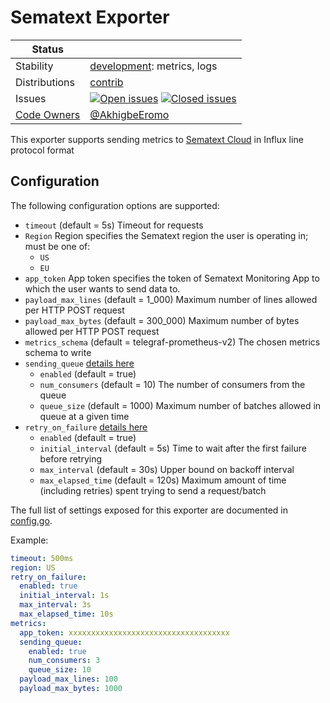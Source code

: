 # Sematext Exporter
<!-- status autogenerated section -->
| Status        |           |
| ------------- |-----------|
| Stability     | [development]: metrics, logs   |
| Distributions | [contrib] |
| Issues        | [![Open issues](https://img.shields.io/github/issues-search/open-telemetry/opentelemetry-collector-contrib?query=is%3Aissue%20is%3Aopen%20label%3Aexporter%2Fsematext%20&label=open&color=orange&logo=opentelemetry)](https://github.com/open-telemetry/opentelemetry-collector-contrib/issues?q=is%3Aopen+is%3Aissue+label%3Aexporter%2Fsematext) [![Closed issues](https://img.shields.io/github/issues-search/open-telemetry/opentelemetry-collector-contrib?query=is%3Aissue%20is%3Aclosed%20label%3Aexporter%2Fsematext%20&label=closed&color=blue&logo=opentelemetry)](https://github.com/open-telemetry/opentelemetry-collector-contrib/issues?q=is%3Aclosed+is%3Aissue+label%3Aexporter%2Fsematext) |
| [Code Owners](https://github.com/open-telemetry/opentelemetry-collector-contrib/blob/main/CONTRIBUTING.md#becoming-a-code-owner)    | [@AkhigbeEromo](https://www.github.com/AkhigbeEromo) |

[development]: https://github.com/open-telemetry/opentelemetry-collector#development
[contrib]: https://github.com/open-telemetry/opentelemetry-collector-releases/tree/main/distributions/otelcol-contrib
<!-- end autogenerated section -->

This exporter supports sending metrics to [Sematext Cloud](https://sematext.com/) in Influx line protocol format

## Configuration

The following configuration options are supported:
* `timeout` (default = 5s) Timeout for requests
* `Region`  Region specifies the Sematext region the user is operating in; must be one of:
  * `US`
  * `EU`
* `app_token` App token specifies the token of Sematext Monitoring App to which the user wants to send data to.
* `payload_max_lines` (default = 1_000) Maximum number of lines allowed per HTTP POST request
* `payload_max_bytes` (default = 300_000) Maximum number of bytes allowed per HTTP POST request
* `metrics_schema` (default = telegraf-prometheus-v2) The chosen metrics schema to write
* `sending_queue` [details here](https://github.com/open-telemetry/opentelemetry-collector/blob/v0.25.0/exporter/exporterhelper/readme.md#configuration)
    * `enabled` (default = true)
    * `num_consumers` (default = 10) The number of consumers from the queue
    * `queue_size` (default = 1000) Maximum number of batches allowed in queue at a given time
* `retry_on_failure` [details here](https://github.com/open-telemetry/opentelemetry-collector/blob/v0.25.0/exporter/exporterhelper/readme.md#configuration)
    * `enabled` (default = true)
    * `initial_interval` (default = 5s) Time to wait after the first failure before retrying
    * `max_interval` (default = 30s) Upper bound on backoff interval
    * `max_elapsed_time` (default = 120s) Maximum amount of time (including retries) spent trying to send a request/batch

The full list of settings exposed for this exporter are documented in [config.go](config.go).

Example:
```yaml
timeout: 500ms
region: US  
retry_on_failure:
  enabled: true
  initial_interval: 1s
  max_interval: 3s
  max_elapsed_time: 10s
metrics:
  app_token: xxxxxxxxxxxxxxxxxxxxxxxxxxxxxxxxxxxx
  sending_queue:
    enabled: true
    num_consumers: 3
    queue_size: 10
  payload_max_lines: 100
  payload_max_bytes: 1000
```
